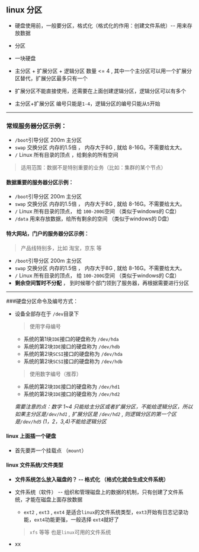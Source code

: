 ## linux 分区

* 硬盘使用前，一般要分区，格式化（格式化的作用：创建文件系统）-- 用来存放数据

* 分区
*  一块硬盘
*  主分区 + 扩展分区 + 逻辑分区 数量 <= 4 , 其中一个主分区可以用一个扩展分区替代，扩展分区最多只有一个
*  扩展分区不能直接使用，还需要在上面创建逻辑分区，逻辑分区可以有多个
*  主分区+扩展分区 编号只能是`1-4`，逻辑分区的编号只能从`5`开始


-------

### 常规服务器分区示例：

* `/boot`引导分区 200m 主分区
* `swap` 交换分区 内存的1.5倍 ， 内存大于8G , 就给 8-16G。不需要给太大。
* `/` Linux 所有目录的顶点 ，给剩余的所有空间

> 适用范围：数据不是特别重要的业务（比如：集群的某个节点）


#### 数据重要的服务器分区示例：

* `/boot`引导分区 200m 主分区
* `swap` 交换分区 内存的1.5倍 ， 内存大于8G , 就给 8-16G。不需要给太大。
* `/` Linux 所有目录的顶点， 给 `100-200G`空间 （类似于windows的 C盘）
* `/data` 用来存放数据，给所有剩余的空间 （类似于windows的 D盘）


#### 特大网站，门户的服务器分区示例：
> 产品线特别多，比如 淘宝，京东 等

* `/boot`引导分区 200m 主分区
* `swap` 交换分区 内存的1.5倍 ， 内存大于8G , 就给 8-16G。不需要给太大。
* `/` Linux 所有目录的顶点， 给 `100-200G`空间 （类似于windows的 C盘）
* **剩余空间暂时不分配** ， 到时候哪个部门领到了服务器，再根据需要进行分区


-----------------------

###硬盘分区命令及编号方式：

* 设备全部存在于 `/dev`目录下

	> 使用字母编号 
	* 系统的第1块`IDE`接口的硬盘称为 `/dev/hda`
	* 系统的第2块`IDE`接口的硬盘称为 `/dev/hdb`
	* 系统的第2块`SCSI`接口的硬盘称为 `/dev/hda`
	* 系统的第2块`SCSI`接口的硬盘称为 `/dev/hdb`

	> 使用数字编号（推荐）
	
	* 系统的第2块`IDE`接口的硬盘称为 `/dev/hd1`
	* 系统的第2块`IDE`接口的硬盘称为 `/dev/hd2`

	*需要注意的点：数字 1~4 只能给主分区或者扩展分区，不能给逻辑分区，所以如果主分区是`/dev/hd1` , 扩展分区是 `/dev/hd2` , 则逻辑分区的第一个区是`/dev/hd5` (1，2，3,4)不能给逻辑分区*
	
#### linux 上面插一个硬盘
* 首先要弄一个挂载点 （`mount`）

#### linux 文件系统/文件类型
* **文件系统怎么放入磁盘的？ -- 格式化 （格式化就会生成文件系统）**
* 文件系统（软件） -- 组织和管理磁盘上的数据的机制，只有创建了文件系统，才能在磁盘上面存放数据
	* `ext2` , `ext3` , `ext4` 是适合`linux`的文件系统类型，`ext3`开始有日志记录功能，`ext4`功能更强，一般选择 `ext4`就好了
	
	> `xfs` 等等 也是`linux`可用的文件系统
	
* xx
	

